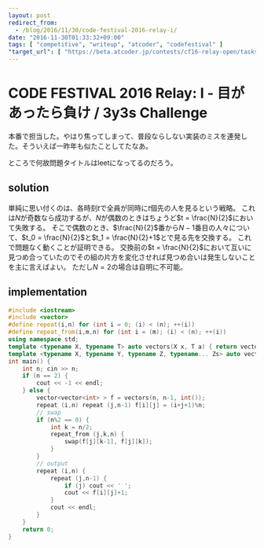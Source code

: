 ```yaml
---
layout: post
redirect_from:
  - /blog/2016/11/30/code-festival-2016-relay-i/
date: "2016-11-30T01:33:32+09:00"
tags: [ "competitive", "writeup", "atcoder", "codefestival" ]
"target_url": [ "https://beta.atcoder.jp/contests/cf16-relay-open/tasks/relay_i" ]
---
```


# CODE FESTIVAL 2016 Relay: I - 目があったら負け / 3y3s Challenge

本番で担当した。やはり焦ってしまって、普段ならしない実装のミスを連発した。そういえば一昨年も似たことしてたなあ。

ところで何故問題タイトルはleetになってるのだろう。

## solution

単純に思い付くのは、各時刻$t$で全員が同時に$t$個先の人を見るという戦略。
これは$N$が奇数なら成功するが、$N$が偶数のときはちょうど$t = \frac{N}{2}$において失敗する。
そこで偶数のとき、$\frac{N}{2}$番から$N-1$番目の人々について、$t_0 = \frac{N}{2}$と$t_1 = \frac{N}{2}+1$とで見る先を交換する。
これで問題なく動くことが証明できる。
交換前の$t = \frac{N}{2}$において互いに見つめ合っていたのでその組の片方を変化させれば見つめ合いは発生しないことを主に言えばよい。
ただし$N = 2$の場合は自明に不可能。

## implementation

``` c++
#include <iostream>
#include <vector>
#define repeat(i,n) for (int i = 0; (i) < (n); ++(i))
#define repeat_from(i,m,n) for (int i = (m); (i) < (n); ++(i))
using namespace std;
template <typename X, typename T> auto vectors(X x, T a) { return vector<T>(x, a); }
template <typename X, typename Y, typename Z, typename... Zs> auto vectors(X x, Y y, Z z, Zs... zs) { auto cont = vectors(y, z, zs...); return vector<decltype(cont)>(x, cont); }
int main() {
    int n; cin >> n;
    if (n == 2) {
        cout << -1 << endl;
    } else {
        vector<vector<int> > f = vectors(n, n-1, int());
        repeat (i,n) repeat (j,n-1) f[i][j] = (i+j+1)%n;
        // swap
        if (n%2 == 0) {
            int k = n/2;
            repeat_from (j,k,n) {
                swap(f[j][k-1], f[j][k]);
            }
        }
        // output
        repeat (i,n) {
            repeat (j,n-1) {
                if (j) cout << ' ';
                cout << f[i][j]+1;
            }
            cout << endl;
        }
    }
    return 0;
}
```
